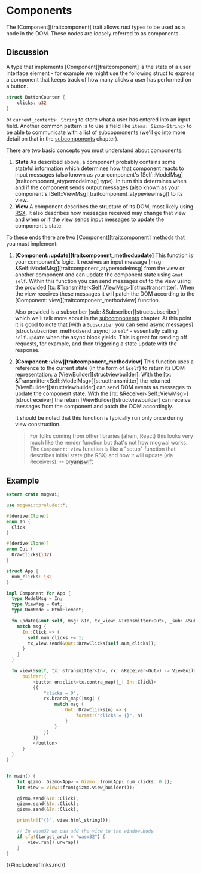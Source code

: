# Components
The [Component][traitcomponent] trait allows rust types to be used as a node
in the DOM. These nodes are loosely referred to as components.

## Discussion
A type that implements [Component][traitcomponent] is the state of a user
interface element - for example we might use the following struct to express a
component that keeps track of how many clicks a user has performed on a button.
```rust
struct ButtonCounter {
    clicks: u32
}
```
or `current_contents: String` to store what a
user has entered into an input field. Another common pattern is to use a field like
`items: Gizmo<String>` to be able to communicate with a list of subcopmonents (we'll go
into more detail on that in the [subcomponents](nest_component.md) chapter).

There are two basic concepts you must understand about components:

1. **State**
   As described above, a component probably contains some stateful information which
   determines how that component reacts to input messages (also known as your component's
   [Self::ModelMsg][traitcomponent_atypemodelmsg] type).
   In turn this determines when and if the component sends output messages (also known as
   your component's [Self::ViewMsg][traitcomponent_atypeviewmsg]) to its view.
2. **View**
   A component describes the structure of its DOM, most likely using [RSX](rsx.md).
   It also describes how messages received may change that view and when or if the view
   sends input messages to update the component's state.

To these ends there are two [Component][traitcomponent] methods that you must implement:

1. **[Component::update][traitcomponent_methodupdate]**
   This function is your component's logic. It receives an input message
   [msg: &Self::ModelMsg][traitcomponent_atypemodelmsg] from the view or another
   component and can update the component state using `&mut self`.
   Within this function you can send messages out to the view using the provided
   [tx: &Transmitter\<Self::ViewMsg\>][structtransmitter].
   When the view receives these messages it will patch the DOM according to the
   [Component::view][traitcomponent_methodview] function.

   Also provided is a subscriber [sub: &Subscriber<ModelMsg>][structsubscriber] which
   we'll talk more about in the [subcomponents](nest_component.md) chapter.
   At this point it is good to note that
   [with a `Subscriber` you can send async messages][structsubscriber_methodsend_async]
   to `self` - essentially calling `self.update` when the async block yields. This is great for
   sending off requests, for example, and then triggering a state update with the
   response.

2. **[Component::view][traitcomponent_methodview]**
   This function uses a reference to the current state (in the form of `&self`) to return
   its DOM representation: a [ViewBuilder][structviewbuilder]. With the
   [tx: &Transmitter\<Self::ModelMsg\>][structtransmitter] the returned [ViewBuilder][structviewbuilder]
   can send DOM events as messages to update the component state. With the
   [rx: &Receiver\<Self::ViewMsg\>][structreceiver] the return [ViewBuilder][structviewbuilder]
   can receive messages from the component and patch the DOM accordingly.

   It should be noted that this function is typically run only once during view construction.
   > For folks coming from other libraries (ahem, React) this looks very much like the render
   > function but that's not how mogwai works. The `Component::view` function is like a
   > "setup" function that describes initial state (the RSX) and how it will update (via Receivers).
   > -- [bryanjswift](https://github.com/bryanjswift)

## Example

```rust
extern crate mogwai;

use mogwai::prelude::*;

#[derive(Clone)]
enum In {
  Click
}

#[derive(Clone)]
enum Out {
  DrawClicks(i32)
}

struct App {
  num_clicks: i32
}

impl Component for App {
  type ModelMsg = In;
  type ViewMsg = Out;
  type DomNode = HtmlElement;

  fn update(&mut self, msg: &In, tx_view: &Transmitter<Out>, _sub: &Subscriber<In>) {
    match msg {
      In::Click => {
        self.num_clicks += 1;
        tx_view.send(&Out::DrawClicks(self.num_clicks));
      }
    }
  }

  fn view(&self, tx: &Transmitter<In>, rx: &Receiver<Out>) -> ViewBuilder<HtmlElement> {
      builder!{
          <button on:click=tx.contra_map(|_| In::Click)>
          {(
              "clicks = 0",
              rx.branch_map(|msg| {
                  match msg {
                      Out::DrawClicks(n) => {
                          format!("clicks = {}", n)
                      }
                  }
              })
          )}
          </button>
      }
  }
}


fn main() {
    let gizmo: Gizmo<App> = Gizmo::from(App{ num_clicks: 0 });
    let view = View::from(gizmo.view_builder());

    gizmo.send(&In::Click);
    gizmo.send(&In::Click);
    gizmo.send(&In::Click);

    println!("{}", view.html_string());

    // In wasm32 we can add the view to the window.body
    if cfg!(target_arch = "wasm32") {
        view.run().unwrap()
    }
}
```

{{#include reflinks.md}}
